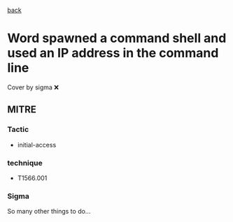 [back](../index.md)
# Word spawned a command shell and used an IP address in the command line
Cover by sigma :x: 

## MITRE
### Tactic
  - initial-access

### technique
  - T1566.001

### Sigma

 So many other things to do...